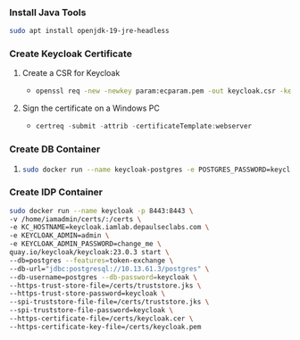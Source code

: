 ### Install Java Tools
```bash
sudo apt install openjdk-19-jre-headless
```

### Create Keycloak Certificate

1. Create a CSR for Keycloak
    - ```bash
      openssl req -new -newkey param:ecparam.pem -out keycloak.csr -keyout keycloak.pem -addext subjectAltName=DNS.1:keycloak.iamlab.depaulseclabs.com -nodes
        ```
2. Sign the certificate on a Windows PC
    - ```powershell
      certreq -submit -attrib -certificateTemplate:webserver
      ```

### Create DB Container
1. ```bash
   sudo docker run --name keycloak-postgres -e POSTGRES_PASSWORD=keycloak -p 5432:5432 -d postgres
   ```

### Create IDP Container
```bash
sudo docker run --name keycloak -p 8443:8443 \
-v /home/iamadmin/certs/:/certs \
-e KC_HOSTNAME=keycloak.iamlab.depaulseclabs.com \
-e KEYCLOAK_ADMIN=admin \
-e KEYCLOAK_ADMIN_PASSWORD=change_me \
quay.io/keycloak/keycloak:23.0.3 start \
--db=postgres --features=token-exchange \
--db-url="jdbc:postgresql://10.13.61.3/postgres" \
--db-username=postgres --db-password=keycloak \
--https-trust-store-file=/certs/truststore.jks \
--https-trust-store-password=keycloak \
--spi-truststore-file-file=/certs/truststore.jks \
--spi-truststore-file-password=keycloak \
--https-certificate-file=/certs/keycloak.cer \
--https-certificate-key-file=/certs/keycloak.pem
```